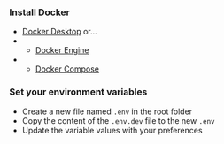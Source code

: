 ### Install Docker
- [Docker Desktop](https://www.docker.com/products/docker-desktop/) or...
- - [Docker Engine](https://docs.docker.com/engine/install/)
- - [Docker Compose](https://docs.docker.com/compose/install/)

### Set your environment variables
- Create a new file named `.env` in the root folder
- Copy the content of the `.env.dev` file to the new `.env`
- Update the variable values with your preferences
